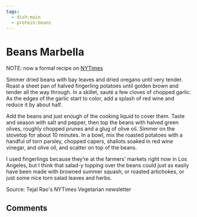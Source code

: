 ```yaml
---
tags:
  - dish:main
  - protein:beans
---
```

# Beans Marbella

NOTE: now a formal recipe on [NYTimes](https://cooking.nytimes.com/recipes/1023274-beans-marbella)

Simmer dried beans with bay leaves and dried oregano until very tender. Roast a sheet pan of halved fingerling potatoes until golden brown and tender all the way through. In a skillet, sauté a few cloves of chopped garlic. As the edges of the garlic start to color, add a splash of red wine and reduce it by about half.

Add the beans and just enough of the cooking liquid to cover them. Taste and season with salt and pepper, then top the beans with halved green olives, roughly chopped prunes and a glug of olive oil. Simmer on the stovetop for about 10 minutes. In a bowl, mix the roasted potatoes with a handful of torn parsley, chopped capers, shallots soaked in red wine vinegar, and olive oil, and scatter on top of the beans.

I used fingerlings because they’re at the farmers’ markets right now in Los Angeles, but I think that salad-y topping over the beans could just as easily have been made with browned summer squash, or roasted artichokes, or just some nice torn salad leaves and herbs.

Source: Tejal Rao's NYTimes Vegetarian newsletter

## Comments
